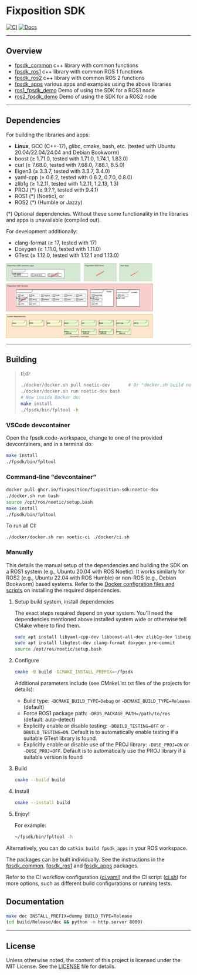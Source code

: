 # Fixposition SDK

[![CI](https://github.com/fixposition/fixposition_utility/actions/workflows/ci.yml/badge.svg)](https://github.com/fixposition/fixposition_utility/actions/workflows/ci.yml)
[![Docs](https://img.shields.io/badge/Documentation-781808)](https://fixposition.github.io/fixposition_utility/fixposition-sdk-docs)

---
## Overview

- [fpsdk_common](../fpsdk_common/README.md) c++ library with common functions
- [fpsdk_ros1](../fpsdk_ros1/README.md) c++ library with common ROS 1 functions
- [fpsdk_ros2](../fpsdk_ros2/README.md) c++ library with common ROS 2 functions
- [fpsdk_apps](../fpsdk_apps/README.md) various apps and examples using the above libraries
- [ros1_fpsdk_demo](../ros1_fpsdk_demo/README.md) Demo of using the SDK for a ROS1 node
- [ros2_fpsdk_demo](../ros2_fpsdk_demo/README.md) Demo of using the SDK for a ROS2 node

---
## Dependencies

For building the libraries and apps:

- **Linux**, GCC (C++-17), glibc, cmake, bash, etc. (tested with Ubuntu 20.04/22.04/24.04 and Debian Bookworm)
- boost           (≥ 1.71.0, tested with 1.71.0, 1.74.1, 1.83.0)
- curl            (≥ 7.68.0, tested with 7.68.0, 7.88.1, 8.5.0)
- Eigen3          (≥ 3.3.7,  tested with 3.3.7, 3.4.0)
- yaml-cpp        (≥ 0.6.2,  tested with 0.6.2, 0.7.0, 0.8.0)
- zlib1g          (≥ 1.2.11, tested with 1.2.11, 1.2.13, 1.3)
- PROJ        (*) (≥ 9.?.?,  tested with 9.4.1)
- ROS1        (*) (Noetic), or
- ROS2        (*) (Humble or Jazzy)

(*) Optional dependencies. Without these some functionality in the libraries and apps is unavailable (compiled out).

For development additionally:

- clang-format (≥ 17, tested with 17)
- Doxygen      (≥ 1.11.0, tested with 1.11.0)
- GTest        (≥ 1.12.0, tested with 1.12.1 and 1.13.0)

<img src="fpsdk-overview.drawio.svg" width="400">

---
## Building

> *tl;dr*
> ```sh
> ./docker/docker.sh pull noetic-dev       # Or "docker.sh build noetic-dev" to build the image locally
> ./docker/docker.sh run noetic-dev bash
> # Now inside Docker do:
> make install
> ./fpsdk/bin/fpltool -h
> ```

### VSCode devcontainer

Open the fpsdk.code-workspace, change to one of the provided devcontainers, and in a terminal do:

```sh
make install
./fpsdk/bin/fpltool
```

### Command-line "devcontainer"

```sh
docker pull ghcr.io/fixposition/fixposition-sdk:noetic-dev
./docker.sh run bash
source /opt/ros/noetic/setup.bash
make install
./fpsdk/bin/fpltool
```

To run all CI:

```sh
./docker/docker.sh run noetic-ci ./docker/ci.sh
```

### Manually

This details the manual setup of the dependencies and building the SDK on a ROS1 system (e.g., Ubuntu 20.04 with ROS
Noetic). It works similarly for ROS2 (e.g., Ubuntu 22.04 with ROS Humble) or non-ROS (e.g., Debian Bookworm) based
systems. Refer to the [Docker configration files and scripts](./docker) on installing the required dependencies.


1. Setup build system, install dependencies

    The exact steps required depend on your system. You'll need the dependencies mentioned above installed system wide
    or otherwise tell CMake where to find them.

    ```sh
    sudo apt install libyaml-cpp-dev libboost-all-dev zlib1g-dev libeigen3-dev linux-libc-dev       # For building
    sudo apt install libgtest-dev clang-format doxygen pre-commit                                   # For development
    source /opt/ros/noetic/setup.bash                                                               # If you have ROS1
    ```

3. Configure

    ```sh
    cmake -B build -DCMAKE_INSTALL_PREFIX=~/fpsdk
    ```

    Additional parameters include (see CMakeList.txt files of the projects for details):

    - Build type: `-DCMAKE_BUILD_TYPE=Debug` or `-DCMAKE_BUILD_TYPE=Release` (default)
    - Force ROS1 package path: `-DROS_PACKAGE_PATH=/path/to/ros` (default: auto-detect)
    - Explicitly enable or disable testing: `-DBUILD_TESTING=OFF` or `-DBUILD_TESTING=ON`. Default is to automatically
      enable testing if a suitable GTest library is found.
    - Explicitly enable or disable use of the PROJ library: `-DUSE_PROJ=ON` or `-DUSE_PROJ=OFF`. Default is to
      automatically use the PROJ library if a suitable version is found

4. Build

    ```sh
    cmake --build build
    ```

5. Install

    ```sh
    cmake --install build
    ```

6. Enjoy!

    For example:

    ```sh
    ~/fpsdk/bin/fpltool -h
    ```

Alternatively, you can do `catkin build fpsdk_apps` in your ROS workspace.

The packages can be built individually. See the instructions in the [fpsdk_common](fpsdk_common/README.md),
[fpsdk_ros1](fpsdk_ros1/README.md) and [fpsdk_apps](fpsdk_apps/README.md) packages.

Refer to the CI workflow configuration ([ci.yaml](./.github/workflows/ci.yml)) and the CI script
([ci.sh](./docker/ci.sh)) for more options, such as different build configurations or running tests.


## Documentation

```sh
make doc INSTALL_PREFIX=dummy BUILD_TYPE=Release
(cd build/Release/doc && python -m http.server 8000)
```

---
## License

Unless otherwise noted, the content of this project is licensed under the MIT License.
See the [LICENSE](LICENSE) file for details.
